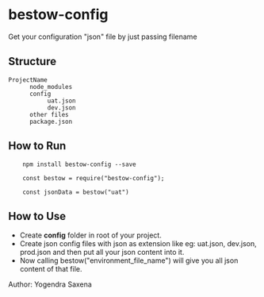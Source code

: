 # bestow-config
Get your configuration "json" file by just passing filename

## Structure
```
ProjectName
      node_modules
      config
           uat.json
           dev.json
      other files
      package.json
   ```

## How to Run

```
    npm install bestow-config --save
    
    const bestow = require("bestow-config");
    
    const jsonData = bestow("uat")
```

## How to Use
-  Create **config** folder in root of your project.
- Create json config files with json as extension like eg: uat.json, dev.json, prod.json and then put all your json content into it.
- Now calling bestow("environment_file_name")  will give you all json content of that file.

Author: Yogendra Saxena
